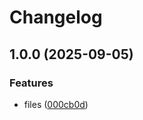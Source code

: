 # Changelog

## 1.0.0 (2025-09-05)

### Features

* files ([000cb0d](https://github.com/archoleat/prettier-define-config/commit/000cb0da361f0539afb3f5da347a6f7cdb9780ae))
